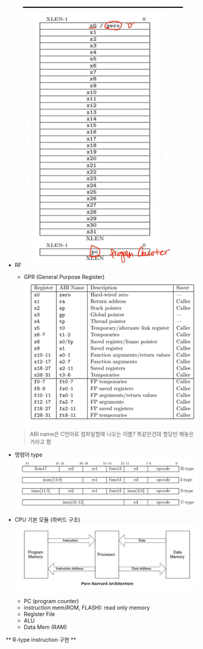 - RF
![RF]({647C569D-CF35-443D-AEAE-46349CC4D4F4}.png)
    - GPR (General Purpose Register)
    ![alt text]({2BE41FF5-2CEA-4966-A2AC-11BE934DA8D8}.png)
    > ABI name은 C언어로 컴파일할때 나오는 이름?
    > 똑같은건데 할당만 해놓은거라고 함

- 명령어 type
![alt text]({7F670988-08F3-4C11-B74D-95147E9E8F57}.png)

- CPU 기본 모듈 (하버드 구조)
    ![alt text](image.png)
    - PC (program counter)
    - instruction mem(ROM, FLASH): read only memory
    - Register File
    - ALU
    - Data Mem (RAM)


** R-type instruction 구현 **

